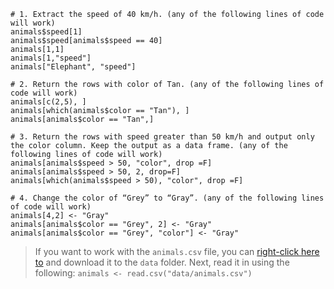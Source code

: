 ```# Refresher Exercise
# 1. Extract the speed of 40 km/h. (any of the following lines of code will work)
animals$speed[1]
animals$speed[animals$speed == 40]
animals[1,1]
animals[1,"speed"]
animals["Elephant", "speed"]

# 2. Return the rows with color of Tan. (any of the following lines of code will work)
animals[c(2,5), ]
animals[which(animals$color == "Tan"), ]
animals[animals$color == "Tan",]

# 3. Return the rows with speed greater than 50 km/h and output only the color column. Keep the output as a data frame. (any of the following lines of code will work)
animals[animals$speed > 50, "color", drop =F]
animals[animals$speed > 50, 2, drop=F]
animals[which(animals$speed > 50), "color", drop =F]

# 4. Change the color of “Grey” to “Gray”. (any of the following lines of code will work)
animals[4,2] <- "Gray"
animals[animals$color == "Grey", 2] <- "Gray"
animals[animals$color == "Grey", "color"] <- "Gray"
```

> If you want to work with the `animals.csv` file, you can [right-click here to](https://raw.githubusercontent.com/hbctraining/Intro-to-R/master/data/animals.csv) and download it to the `data` folder. Next, read it in using the following:
> `animals <- read.csv("data/animals.csv")`

